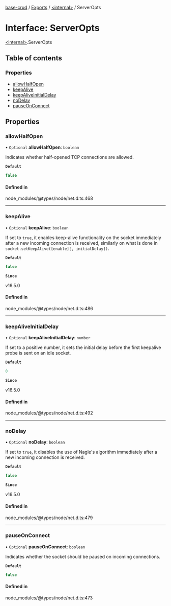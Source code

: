 [base-crud](../README.md) / [Exports](../modules.md) / [\<internal\>](../modules/internal_.md) / ServerOpts

# Interface: ServerOpts

[\<internal\>](../modules/internal_.md).ServerOpts

## Table of contents

### Properties

- [allowHalfOpen](internal_.ServerOpts.md#allowhalfopen)
- [keepAlive](internal_.ServerOpts.md#keepalive)
- [keepAliveInitialDelay](internal_.ServerOpts.md#keepaliveinitialdelay)
- [noDelay](internal_.ServerOpts.md#nodelay)
- [pauseOnConnect](internal_.ServerOpts.md#pauseonconnect)

## Properties

### allowHalfOpen

• `Optional` **allowHalfOpen**: `boolean`

Indicates whether half-opened TCP connections are allowed.

**`Default`**

```ts
false
```

#### Defined in

node_modules/@types/node/net.d.ts:468

___

### keepAlive

• `Optional` **keepAlive**: `boolean`

If set to `true`, it enables keep-alive functionality on the socket immediately after a new incoming connection is received,
similarly on what is done in `socket.setKeepAlive([enable][, initialDelay])`.

**`Default`**

```ts
false
```

**`Since`**

v16.5.0

#### Defined in

node_modules/@types/node/net.d.ts:486

___

### keepAliveInitialDelay

• `Optional` **keepAliveInitialDelay**: `number`

If set to a positive number, it sets the initial delay before the first keepalive probe is sent on an idle socket.

**`Default`**

```ts
0
```

**`Since`**

v16.5.0

#### Defined in

node_modules/@types/node/net.d.ts:492

___

### noDelay

• `Optional` **noDelay**: `boolean`

If set to `true`, it disables the use of Nagle's algorithm immediately after a new incoming connection is received.

**`Default`**

```ts
false
```

**`Since`**

v16.5.0

#### Defined in

node_modules/@types/node/net.d.ts:479

___

### pauseOnConnect

• `Optional` **pauseOnConnect**: `boolean`

Indicates whether the socket should be paused on incoming connections.

**`Default`**

```ts
false
```

#### Defined in

node_modules/@types/node/net.d.ts:473
